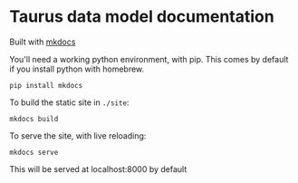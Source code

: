 # Taurus data model documentation

Built with [mkdocs](https://www.mkdocs.org/#mkdocs)

You'll need a working python environment, with pip.
This comes by default if you install python with homebrew. 

```
pip install mkdocs
```

To build the static site in `./site`:
```
mkdocs build
```

To serve the site, with live reloading:
```
mkdocs serve
```
This will be served at localhost:8000 by default
